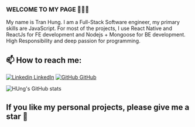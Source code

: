### WELCOME TO MY PAGE 👋👋👋
My name is Tran Hung. I am a Full-Stack Software engineer, my primary skills are JavaScript. For most of the projects, I use React Native and ReactJs for FE development and Nodejs + Mongoose for BE development. <br/>
High Responsibility and deep passion for programming.
## 📫 How to reach me: 

[![Linkedin](https://i.stack.imgur.com/gVE0j.png) LinkedIn](https://www.linkedin.com/in/tranhung-2612/) [![GitHub](https://i.stack.imgur.com/tskMh.png) GitHub](https://github.com/TranHungKT) 


![HUng's GitHub stats](https://github-readme-stats.vercel.app/api?username=TranHungKT&show_icons=true&theme=radical&hide=contribs,issues)


## If you like my personal projects, please give me a star :star_struck:	
